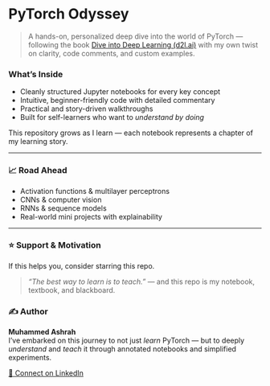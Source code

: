 # PyTorch Odyssey

> A hands-on, personalized deep dive into the world of PyTorch — following the book [Dive into Deep Learning (d2l.ai)](https://d2l.ai/) with my own twist on clarity, code comments, and custom examples.


### What’s Inside

- Cleanly structured Jupyter notebooks for every key concept
- Intuitive, beginner-friendly code with detailed commentary
- Practical and story-driven walkthroughs
- Built for self-learners who want to *understand by doing*

This repository grows as I learn — each notebook represents a chapter of my learning story.

---


### 📈 Road Ahead

- Activation functions & multilayer perceptrons  
- CNNs & computer vision  
- RNNs & sequence models  
- Real-world mini projects with explainability

---

### ⭐️ Support & Motivation

If this helps you, consider starring this repo.

> *“The best way to learn is to teach.”* — and this repo is my notebook, textbook, and blackboard.


### ✍️ Author

**Muhammed Ashrah**  
I’ve embarked on this journey to not just *learn* PyTorch — but to deeply *understand* and *teach* it through annotated notebooks and simplified experiments.

[🔗 Connect on LinkedIn](https://www.linkedin.com/in/muhammed-ashrah/)

